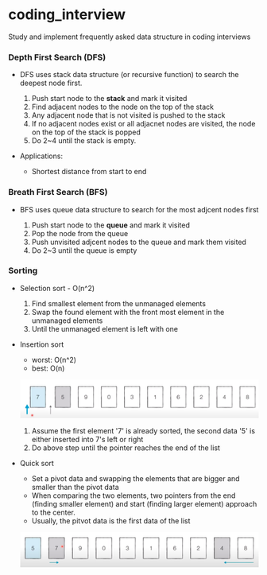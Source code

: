 # coding_interview
Study and implement frequently asked data structure in coding interviews

### Depth First Search (DFS)
  - DFS uses stack data structure (or recursive function) to search the deepest node first.
  
    1. Push start node to the **stack** and mark it visited
    2. Find adjacent nodes to the node on the top of the stack
    3. Any adjacent node that is not visited is pushed to the stack
    4. If no adjacent nodes exist or all adjacnet nodes are visited, the node on the top of the stack is popped
    5. Do 2~4 until the stack is empty.

  - Applications:

    - Shortest distance from start to end 

### Breath First Search (BFS) 
  - BFS uses queue data structure to search for the most adjcent nodes first

    1. Push start node to the **queue** and mark it visited
    2. Pop the node from the queue
    3. Push unvisited adjcent nodes to the queue and mark them visited
    4. Do 2~3 until the queue is empty

### Sorting
  - Selection sort - O(n^2)
    
    1. Find smallest element from the unmanaged elements
    2. Swap the found element with the front most element in the unmanaged elements
    3. Until the unmanaged element is left with one

  - Insertion sort
    - worst: O(n^2)
    - best: O(n)
   
    ![alt text](https://github.com/epicjung/coding_interview/blob/main/images/insertion_sort.png?raw=true)
    
    1. Assume the first element '7' is already sorted, the second data '5' is either inserted into 7's left or right
    2. Do above step until the pointer reaches the end of the list
  
  - Quick sort
    - Set a pivot data and swapping the elements that are bigger and smaller than the pivot data
    - When comparing the two elements, two pointers from the end (finding smaller element) and start (finding larger element) approach to the center.
    - Usually, the pitvot data is the first data of the list

    ![alt text](https://github.com/epicjung/coding_interview/blob/main/images/quick_sort.png?raw=true)
